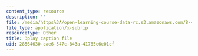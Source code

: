 ```yaml
---
content_type: resource
description: ''
file: /media/https%3A/open-learning-course-data-rc.s3.amazonaws.com/8-422-atomic-and-optical-physics-ii-spring-2013/28564630cae6547c843a41765c6e01cf_A75xAGO3ZEY.vtt
file_type: application/x-subrip
resourcetype: Other
title: 3play caption file
uid: 28564630-cae6-547c-843a-41765c6e01cf
---
```

